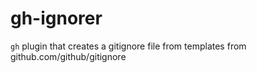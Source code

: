 # gh-ignorer

`gh` plugin that creates a gitignore file from templates from github.com/github/gitignore